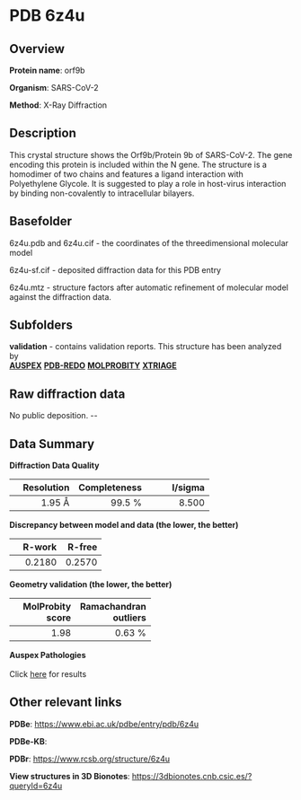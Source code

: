 # PDB 6z4u

## Overview

**Protein name**: orf9b

**Organism**: SARS-CoV-2

**Method**: X-Ray Diffraction

## Description

This crystal structure shows the Orf9b/Protein 9b of SARS-CoV-2. The gene encoding this protein is included within the N gene. The structure is a homodimer of two chains and features a ligand interaction with Polyethylene Glycole. It is suggested to play a role in host-virus interaction by binding non-covalently to intracellular bilayers.

## Basefolder

6z4u.pdb and 6z4u.cif - the coordinates of the threedimensional molecular model

6z4u-sf.cif - deposited diffraction data for this PDB entry

6z4u.mtz - structure factors after automatic refinement of molecular model against the diffraction data.

## Subfolders





**validation** - contains validation reports. This structure has been analyzed by <br>[**AUSPEX**](https://github.com/thorn-lab/coronavirus_structural_task_force/tree/master/pdb/orf9b/SARS-CoV-2/6z4u/validation/auspex) [**PDB-REDO**](https://github.com/thorn-lab/coronavirus_structural_task_force/tree/master/pdb/orf9b/SARS-CoV-2/6z4u/validation/pdb-redo) [**MOLPROBITY**](https://github.com/thorn-lab/coronavirus_structural_task_force/tree/master/pdb/orf9b/SARS-CoV-2/6z4u/validation/molprobity) [**XTRIAGE**](https://github.com/thorn-lab/coronavirus_structural_task_force/blob/master/pdb/orf9b/SARS-CoV-2/6z4u/validation/Xtriage_output.log)  



## Raw diffraction data

No public deposition. --<br> 

## Data Summary
**Diffraction Data Quality**

|   | Resolution | Completeness| I/sigma |
|---|-------------:|----------------:|--------------:|
|   |1.95 Å|99.5  %|<img width=50/>8.500|

**Discrepancy between model and data (the lower, the better)**

|   | **R-work**| **R-free**   
|---|-------------:|----------------:|           
||  0.2180|  0.2570|

**Geometry validation (the lower, the better)**

|   |**MolProbity<br>score**| **Ramachandran<br>outliers** 
|---|-------------:|----------------:|
||  1.98|  0.63 %|

**Auspex Pathologies**<br> <br>Click [here](https://github.com/thorn-lab/coronavirus_structural_task_force/blob/master/pdb/orf9b/SARS-CoV-2/6z4u/validation/auspex/6z4u_auspex_comments.txt)  for results

 



## Other relevant links 
**PDBe**:  https://www.ebi.ac.uk/pdbe/entry/pdb/6z4u

**PDBe-KB**:  
 
**PDBr**: https://www.rcsb.org/structure/6z4u 

**View structures in 3D Bionotes**: https://3dbionotes.cnb.csic.es/?queryId=6z4u

